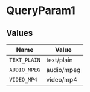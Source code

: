 # QueryParam1


## Values

| Name         | Value        |
| ------------ | ------------ |
| `TEXT_PLAIN` | text/plain   |
| `AUDIO_MPEG` | audio/mpeg   |
| `VIDEO_MP4`  | video/mp4    |